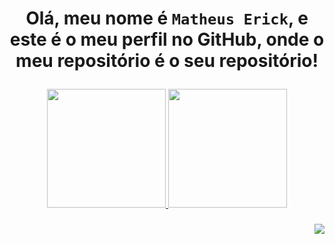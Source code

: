 <div align="center"><h1><p><strong>
Olá, meu nome é <code>Matheus Erick</code>, e este é o meu perfil no GitHub, onde o meu repositório é o seu repositório!
</strong></p></h2></div>

<div align="center">
<a href="https://github.com/obyick">
<img height="190em" src="https://github-readme-stats.vercel.app/api?username=obyick&show_icons=true&theme=darcula&include_all_commits=true&count_private=true"/>
<img height="190em" src="https://github-readme-stats.vercel.app/api/top-langs/?username=obyick&layout=compact&langs_count=7&theme=darcula"/>
</div>
  
<div align="right"><h3><p><strong>
<a href="mailto:matheuserickbarros@gmail.com"><img src="https://img.shields.io/badge/-Gmail-%23333?style=for-the-badge&logo=gmail&logoColor=white" target="_blank"></a> 
</strong></p></h2></div>

